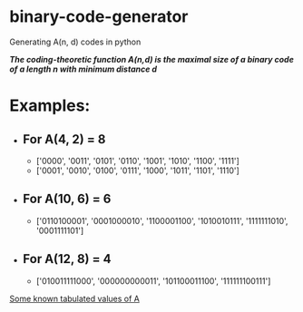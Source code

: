 # binary-code-generator

Generating A(n, d) codes in python

***The coding-theoretic function A(n,d) is the maximal size of a binary code of a length n with minimum distance d***


# Examples:

* ## For A(4, 2) = 8
  - ['0000', '0011', '0101', '0110', '1001', '1010', '1100', '1111']
  - ['0001', '0010', '0100', '0111', '1000', '1011', '1101', '1110']

* ## For A(10, 6) = 6
  - ['0110100001',
 '0001000010',
 '1100001100',
 '1010010111',
 '1111111010',
 '0001111101']

* ## For A(12, 8) = 4
  - ['010011111000', '000000000011', '101100011100', '111111100111']


[Some known tabulated values of A](https://towardsdatascience.com/lossless-triplet-loss-7e932f990b24)
